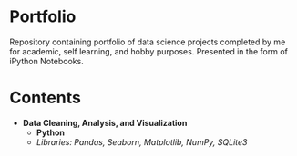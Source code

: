 # Portfolio
Repository containing portfolio of data science projects completed by me for academic, self learning, and hobby purposes.
Presented in the form of iPython Notebooks.

# Contents
* **Data Cleaning, Analysis, and Visualization**
  * **Python**
   * *Libraries: Pandas, Seaborn, Matplotlib, NumPy, SQLite3*

